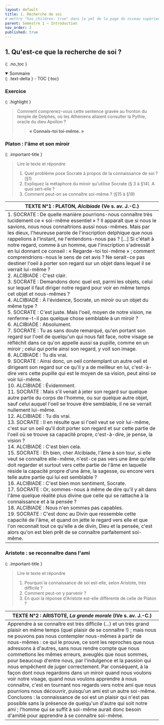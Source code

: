 ```yaml
---
layout: default
title: 1. Recherche de soi
# mettre "has_children: true" dans le yml de la page du niveau supérieur
parent: Semestre 1 – Introduction
nav_order: 2
published: true
---
```

## 1. Qu'est-ce que la recherche de soi ?
{: .no_toc }

<details open markdown="block">
  <summary>
    Sommaire
  </summary>
  {: .text-delta }
- TOC
{:toc}
</details>

### Exercice

{: .highlight }
> Comment comprenez-vous cette sentence gravée au fronton du temple de Delphes, où les Athéniens allaient consulter la Pythie, oracle du dieu Apollon ?
>
>> **« Connais-toi toi-même. »**   


### Platon : l'âme et son miroir

{: .important-title }
> Lire le texte et répondre
>
> 1. Quel problème pose Socrate à propos de la connaissance de soi ? (§1)
> 2. Expliquez la métaphore du miroir qu'utilise Socrate (§ 3 à §14). A quoi sert-elle ?
> 3. Comment peut-on se connaître soi-même ? (§15 à §19)


| TEXTE N°1 : PLATON, *Alcibiade* (Ve s. av. J.-C.)            |
| ------------------------------------------------------------ |
| 1. SOCRATE : De quelle manière pourrions-nous connaître très lucidement ce « soi-même essentiel » ? Il apparaît que si nous le savions, nous nous connaîtrions aussi nous-mêmes. Mais par les dieux, l'heureuse parole de l'inscription delphique que nous rappelions à l'instant, ne l'entendons-nous pas ? [...] Si c'était à notre regard, comme à un homme, que l'inscription s'adressât en lui donnant ce conseil : « Regarde-toi toi-même » ; comment comprendrions-nous le sens de cet avis ? Ne serait-ce pas destiner l'oeil à porter son regard sur un objet dans lequel il se verrait lui-même ? <br/>2. ALCIBIADE : C'est clair. <br/>3. SOCRATE : Demandons donc quel est, parmi les objets, celui sur lequel il faut diriger notre regard pour voir en même temps cet objet et nous-mêmes ? <br/>4. ALCIBIADE : À l'évidence, Socrate, un miroir ou un objet du même type ? <br/>5. SOCRATE : C'est juste. Mais l'oeil, moyen de notre vision, ne renferme-t-il pas quelque chose semblable à un miroir ? <br/>6. ALCIBIADE : Absolument. <br/>7. SOCRATE : Tu as sans doute remarqué, qu'en portant son regard sur l'oeil de quelqu'un qui nous fait face, notre visage se réfléchit dans ce qu'on appelle aussi sa pupille, comme en un miroir ; celui qui porte ainsi son regard, y voit son image. <br/>8. ALCIBIADE : Tu dis vrai. <br/>9. SOCRATE : Ainsi donc, un oeil contemplant un autre oeil et dirigeant son regard sur ce qu'il y a de meilleur en lui, c'est-à-dire vers cette pupille qui est le moyen de sa vision, peut ainsi se voir lui-même. <br/>10. ALCIBIADE : Évidemment. <br/>11. SOCRATE : Mais s'il venait à jeter son regard sur quelque autre partie du corps de l'homme, ou sur quelque autre objet, sauf celui auquel l'oeil se trouve être semblable, il ne se verrait nullement lui-même. <br/>12. ALCIBIADE : Tu dis vrai. <br/>13. SOCRATE : Il en résulte que si l'oeil veut se voir lui-même, c'est sur un oeil qu'il doit porter son regard et sur cette partie de l'oeil où se trouve sa capacité propre, c'est-à-dire, je pense, la vision ? <br/>14. ALCIBIADE : C'est bien cela. <br/>15. SOCRATE : Eh bien, cher Alcibiade, l'âme à son tour, si elle veut se connaître elle-même, n'est-ce pas vers une âme qu'elle doit regarder et surtout vers cette partie de l'âme en laquelle réside la capacité propre d'une âme, la sagesse, ou encore vers telle autre partie qui lui est semblable ? <br/>16. ALCIBIADE : C'est bien mon sentiment, Socrate. <br/>17. SOCRATE : Or, sommes-nous à même de dire qu'il y ait dans l'âme quelque réalité plus divine que celle qui se rattache à la connaissance et à la pensée ? <br/>18. ALCIBIADE : Nous n'en sommes pas capables. <br/>19. SOCRATE : C'est donc au Divin que ressemble cette capacité de l'âme, et quand on jette le regard vers elle et que l'on reconnaît tout ce qu'elle a de divin, Dieu et la pensée, c'est alors qu'on est bien prêt de se connaître parfaitement soi-même. |


### Aristote : se reconnaître dans l'ami

{: .important-title }
> Lire le texte et répondre
> 
>1. Pourquoi la connaissance de soi est-elle, selon Aristote, très difficile ?
>2. Comment peut-on y parvenir ?
>3. En quoi la réponse d'Aristote est-elle différente de celle de Platon ?



| TEXTE N°2 : ARISTOTE, *La grande morale* (IVe s. av. J.-C.)  |
| ------------------------------------------------------------ |
| Apprendre à se connaître est très difficile (...) et un très grand plaisir en même temps (quel plaisir de se connaître !) ; mais nous ne pouvons pas nous contempler nous-mêmes à partir de nous-mêmes : ce qui le prouve, ce sont les reproches que nous adressons à d'autres, sans nous rendre compte que nous commettons les mêmes erreurs, aveuglés que nous sommes, pour beaucoup d'entre nous, par l'indulgence et la passion qui nous empêchent de juger correctement. Par conséquent, à la façon dont nous regardons dans un miroir quand nous voulons voir notre visage, quand nous voulons apprendre à nous connaître, c'est en tournant nos regards vers notre ami que nous pourrions nous découvrir, puisqu'un ami est un autre soi-même. Concluons : la connaissance de soi est un plaisir qui n'est pas possible sans la présence de quelqu'un d'autre qui soit notre ami ; l'homme qui se suffit à soi-même aurait donc besoin d'amitié pour apprendre à se connaître soi-même. |

